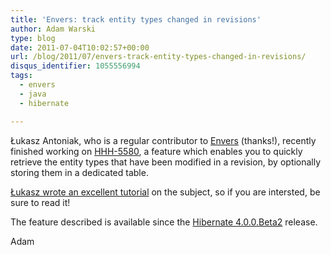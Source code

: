 ```yaml
---
title: 'Envers: track entity types changed in revisions'
author: Adam Warski
type: blog
date: 2011-07-04T10:02:57+00:00
url: /blog/2011/07/envers-track-entity-types-changed-in-revisions/
disqus_identifier: 1055556994
tags:
  - envers
  - java
  - hibernate

---
```

Łukasz Antoniak, who is a regular contributor to [Envers][1] (thanks!), recently finished working on [HHH-5580][2], a feature which enables you to quickly retrieve the entity types that have been modified in a revision, by optionally storing them in a dedicated table.

[Łukasz wrote an excellent tutorial][3] on the subject, so if you are intersted, be sure to read it!

The feature described is available since the [Hibernate 4.0.0.Beta2][4] release.

Adam

 [1]: http://jboss.org/envers
 [2]: http://opensource.atlassian.com/projects/hibernate/browse/HHH-5580
 [3]: http://lukaszantoniak.wordpress.com/2011/07/02/hhh-5580/
 [4]: http://in.relation.to/Bloggers/HibernateCore400Beta2Release
